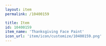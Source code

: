 ```yaml
---
layout: item
permalink: /10400159

title: Item
id: 10400159
item_name: 'Thanksgiving Face Paint'
icon_url: 'item/icon/customize/10400159.png'
---
```

